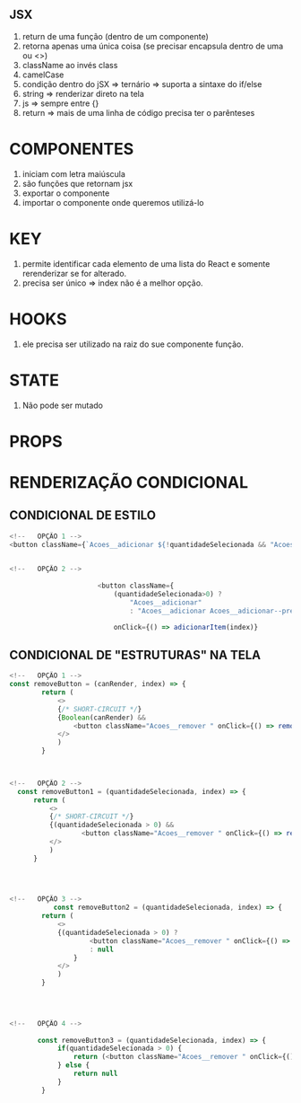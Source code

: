 ## JSX

1. return de uma função (dentro de um componente)
2. retorna apenas uma única coisa (se precisar encapsula dentro de uma <div> ou <>)
3. className ao invés class
4. camelCase 
5. condição dentro do jSX => ternário  => suporta a sintaxe do if/else
6. string => renderizar direto na tela
7. js => sempre entre {}
8. return => mais de uma linha de código precisa ter o parênteses

# COMPONENTES

1. iniciam com letra maiúscula
2. são funções que retornam jsx
3. exportar o componente 
4. importar o componente onde queremos utilizá-lo

# KEY

1. permite identificar cada elemento de uma lista do React e somente rerenderizar se for alterado.
2. precisa ser único => index não é a melhor opção.

# HOOKS
1. ele precisa ser utilizado na raiz do sue componente função. 


# STATE 
1. Não pode ser mutado

# PROPS 
  
# RENDERIZAÇÃO CONDICIONAL
## CONDICIONAL DE ESTILO
  ```js
<!--   OPÇÃO 1 -->
<button className={`Acoes__adicionar ${!quantidadeSelecionada && "Acoes__adicionar--preencher"}`}
                     
  ```
  ```js
<!--   OPÇÃO 2 -->
                                                                                        
                        <button className={
                            (quantidadeSelecionada>0) ? 
                                "Acoes__adicionar" 
                                : "Acoes__adicionar Acoes__adicionar--preencher" } 

                            onClick={() => adicionarItem(index)}
  ```
  ## CONDICIONAL DE "ESTRUTURAS" NA TELA
```js
<!--   OPÇÃO 1 -->
const removeButton = (canRender, index) => {
        return (
            <> 
            {/* SHORT-CIRCUIT */}
            {Boolean(canRender) && 
                <button className="Acoes__remover " onClick={() => removerItem(index)}>remover</button>}
            </>
            )
        }

           
  ```
  ```js
<!--   OPÇÃO 2 -->
    const removeButton1 = (quantidadeSelecionada, index) => {
        return (
            <> 
            {/* SHORT-CIRCUIT */}
            {(quantidadeSelecionada > 0) && 
                    <button className="Acoes__remover " onClick={() => removerItem(index)}>remover</button>}
            </>
            )
        }

                                                                                                  
        
  ```
```js
<!--   OPÇÃO 3 -->
           const removeButton2 = (quantidadeSelecionada, index) => {
        return (
            <> 
            {(quantidadeSelecionada > 0) ?
                    <button className="Acoes__remover " onClick={() => removerItem(index)}>remover</button>
                    : null
                }
            </>
            )
        }    

                                                                        
        
  ```
```js
<!--   OPÇÃO 4 -->
                                                                                        
       const removeButton3 = (quantidadeSelecionada, index) => {
            if(quantidadeSelecionada > 0) {
                return (<button className="Acoes__remover " onClick={() => removerItem(index)}>remover</button>)
            } else {
                return null
            }
        }                   
  ```
                          
